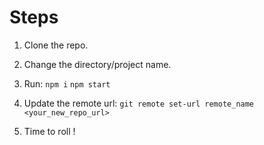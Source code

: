 # Steps
1. Clone the repo.
2. Change the directory/project name.
3. Run: 
  ``` npm i ```
  ``` npm start ```
 
4. Update the remote url:
  ``` git remote set-url remote_name <your_new_repo_url> ```
5. Time to roll ! 
